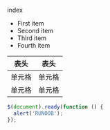 index

- First item
- Second item
- Third item
- Fourth item

| 表头   | 表头   |
| ------ | ------ |
| 单元格 | 单元格 |
| 单元格 | 单元格 |

```javascript
$(document).ready(function () {
  alert('RUNOOB');
});
```
